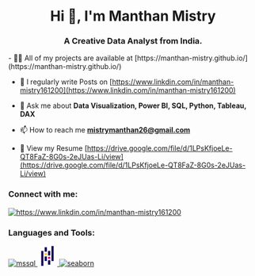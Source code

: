 <h1 align="center">Hi 👋, I'm Manthan Mistry</h1>
<h3 align="center">A Creative Data Analyst from India.</h3>
- 👨‍💻 All of my projects are available at [https://manthan-mistry.github.io/](https://manthan-mistry.github.io/)

- 📝 I regularly write Posts on [https://www.linkdin.com/in/manthan-mistry161200](https://www.linkdin.com/in/manthan-mistry161200)

- 💬 Ask me about **Data Visualization, Power BI, SQL, Python, Tableau, DAX**

- 📫 How to reach me **mistrymanthan26@gmail.com**

- 📄 View my Resume [https://drive.google.com/file/d/1LPsKfjoeLe-QT8FaZ-8G0s-2eJUas-Li/view](https://drive.google.com/file/d/1LPsKfjoeLe-QT8FaZ-8G0s-2eJUas-Li/view)

<h3 align="left">Connect with me:</h3>
<p align="left">
<a href="https://linkedin.com/in/https://www.linkdin.com/in/manthan-mistry161200" target="blank"><img align="center" src="https://raw.githubusercontent.com/rahuldkjain/github-profile-readme-generator/master/src/images/icons/Social/linked-in-alt.svg" alt="https://www.linkdin.com/in/manthan-mistry161200" height="30" width="40" /></a>
</p>

<h3 align="left">Languages and Tools:</h3>
<p align="left"> <a href="https://www.microsoft.com/en-us/sql-server" target="_blank" rel="noreferrer"> <img src="https://www.svgrepo.com/show/303229/microsoft-sql-server-logo.svg" alt="mssql" width="40" height="40"/> </a> <a href="https://pandas.pydata.org/" target="_blank" rel="noreferrer"> <img src="https://raw.githubusercontent.com/devicons/devicon/2ae2a900d2f041da66e950e4d48052658d850630/icons/pandas/pandas-original.svg" alt="pandas" width="40" height="40"/> </a> <a href="https://seaborn.pydata.org/" target="_blank" rel="noreferrer"> <img src="https://seaborn.pydata.org/_images/logo-mark-lightbg.svg" alt="seaborn" width="40" height="40"/> </a> </p>
